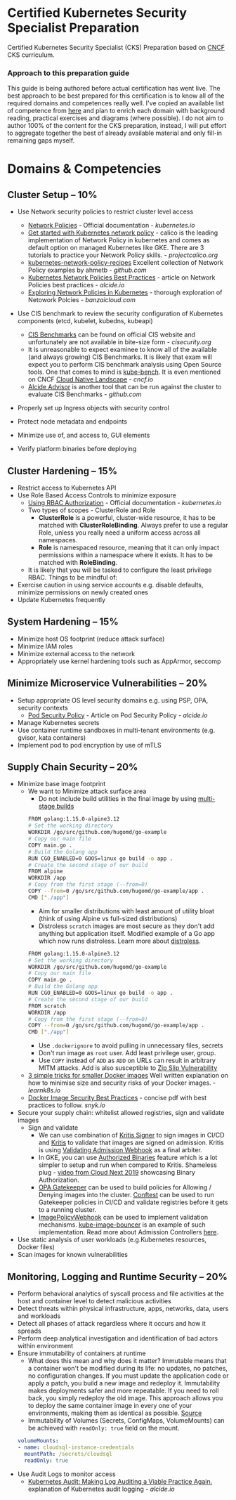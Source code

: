 # Certified Kubernetes Security Specialist Preparation
Certified Kubernetes Security Specialist (CKS) Preparation based on [CNCF](https://training.linuxfoundation.org/certification/certified-kubernetes-security-specialist/?utm_source=cncf&amp;utm_medium=blog&amp;utm_campaign=cks0720) CKS curriculum.

### Approach to this preparation guide
This guide is being authored before actual certification has went live. The best approach to be best prepared for this certification is to know all of the required domains and competences really well. I've copied an available list of competence from [here](https://training.linuxfoundation.org/certification/certified-kubernetes-security-specialist/?utm_source=cncf&utm_medium=blog&utm_campaign=cks0720) and plan to enrich each domain with background reading, practical exercises and diagrams (where possible). I do not aim to author 100% of the content for the CKS preparation, instead, I will put effort to aggregate together the best of already available material and only fill-in remaining gaps myself.


# Domains & Competencies

## Cluster Setup – 10%

* Use Network security policies to restrict cluster level access
  * [Network Policies](https://kubernetes.io/docs/concepts/services-networking/network-policies/) - Official documentation - *kubernetes.io*
  * [Get started with Kubernetes network policy](https://docs.projectcalico.org/security/kubernetes-network-policy) - calico is the leading implementation of Network Policy in kubernetes and comes as default option on managed Kubernetes like GKE. There are 3 tutorials to practice your Network Policy skills. - *projectcalico.org*
  * [kubernetes-network-policy-recipes](https://github.com/ahmetb/kubernetes-network-policy-recipes) Excellent collection of Network Policy examples by ahmetb - *github.com*
  * [Kubernetes Network Policies Best Practices](https://blog.alcide.io/kubernetes-network-policies-best-practices) - article on Network Policies best practices - *alcide.io*
  * [Exploring Network Policies in Kubernetes](https://banzaicloud.com/blog/network-policy/) - thorough exploration of Netowork Polcies - *banzaicloud.com*

* Use CIS benchmark to review the security configuration of Kubernetes components (etcd, kubelet, kubedns, kubeapi)
  * [CIS Benchmarks](https://www.cisecurity.org/benchmark/kubernetes/) can be found on official CIS website and unfortunately are not available in bite-size form - *cisecurity.org*
  * It is unreasonable to expect examinee to know all of the available (and always growing) CIS Benchmarks. It is likely that exam will expect you to perform CIS benchmark analysis using Open Source tools. One that comes to mind is [kube-bench](https://github.com/aquasecurity/kube-bench#cis-kubernetes-benchmark-support). It is even mentioned on CNCF [Cloud Native Landscape](https://landscape.cncf.io/selected=kube-bench) - *cncf.io*
  * [Alcide Advisor](https://github.com/alcideio/advisor) is another tool that can be run against the cluster to evaluate CIS Benchmarks - *github.com*

* Properly set up Ingress objects with security control
* Protect node metadata and endpoints
* Minimize use of, and access to, GUI elements
* Verify platform binaries before deploying


## Cluster Hardening – 15%

* Restrict access to Kubernetes API
* Use Role Based Access Controls to minimize exposure
  * [Using RBAC Authorization](https://kubernetes.io/docs/reference/access-authn-authz/rbac/) - Official documentation - *kubernetes.io*
  * Two types of scopes - ClusterRole and Role
    * **ClusterRole** is a powerful, cluster-wide resource, it has to be matched with **ClusterRoleBinding**. Always prefer to use a regular Role, unless you really need a uniform access across all namespaces.
    * **Role** is namespaced resource, meaning that it can only impact permissions within a namespace where it exists. It has to be matched with **RoleBinding**.
  * It is likely that you will be tasked to configure the least privilege RBAC. Things to be mindful of:
* Exercise caution in using service accounts e.g. disable defaults, minimize permissions on newly created ones
* Update Kubernetes frequently

## System Hardening – 15%
* Minimize host OS footprint (reduce attack surface)
* Minimize IAM roles
* Minimize external access to the network
* Appropriately use kernel hardening tools such as AppArmor, seccomp


## Minimize Microservice Vulnerabilities – 20%

* Setup appropriate OS level security domains e.g. using PSP, OPA, security contexts
  * [Pod Security Policy](https://blog.alcide.io/pod-security-policy) - Article on Pod Security Policy - *alcide.io*
* Manage Kubernetes secrets
* Use container runtime sandboxes in multi-tenant environments (e.g. gvisor, kata containers)
* Implement pod to pod encryption by use of mTLS

## Supply Chain Security – 20%

* Minimize base image footprint
  * We want to Minimize attack surface area
    * Do not include build utilities in the final image by using [multi-stage builds](https://docs.docker.com/develop/develop-images/multistage-build/)
    ```bash
    FROM golang:1.15.0-alpine3.12
    # Set the working directory
    WORKDIR /go/src/github.com/hugomd/go-example
    # Copy our main file
    COPY main.go .
    # Build the Golang app
    RUN CGO_ENABLED=0 GOOS=linux go build -o app .
    # Create the second stage of our build
    FROM alpine
    WORKDIR /app
    # Copy from the first stage (--from=0)
    COPY --from=0 /go/src/github.com/hugomd/go-example/app .
    CMD ["./app"]
    ```
    * Aim for smaller distributions with least amount of utility bloat (think of using Alpine vs full-sized distributions)
    * Distroless `scratch` images are most secure as they don't add anything but application itself. Modified example of a Go app which now runs distroless. Learn more about [distroless](https://github.com/GoogleContainerTools/distroless).
    ```bash
    FROM golang:1.15.0-alpine3.12
    # Set the working directory
    WORKDIR /go/src/github.com/hugomd/go-example
    # Copy our main file
    COPY main.go .
    # Build the Golang app
    RUN CGO_ENABLED=0 GOOS=linux go build -o app .
    # Create the second stage of our build
    FROM scratch
    WORKDIR /app
    # Copy from the first stage (--from=0)
    COPY --from=0 /go/src/github.com/hugomd/go-example/app .
    CMD ["./app"]
    ```
    * Use `.dockerignore` to avoid pulling in unnecessary files, secrets
    * Don't run image as `root` user. Add least privilege user, group.
    * Use `COPY` instead of `ADD` as `ADD` on URLs can result in arbitrary MITM attacks. Add is also susceptible to [Zip Slip Vulnerability](https://snyk.io/research/zip-slip-vulnerability)
  * [3 simple tricks for smaller Docker images](https://learnk8s.io/blog/smaller-docker-images) Well written explanation on how to minimise size and security risks of your Docker images. - *learnk8s.io*
  * [Docker Image Security Best Practices](https://res.cloudinary.com/snyk/image/upload/v1551798390/Docker_Image_Security_Best_Practices_.pdf) - concise pdf with best practices to follow. *snyk.io*
* Secure your supply chain: whitelist allowed registries, sign and validate images
  * Sign and validate
    * We can use combination of [Kritis Signer](https://github.com/grafeas/kritis/blob/master/docs/signer_install.md) to sign images in CI/CD and [Kritis](https://github.com/grafeas/kritis) to validate that images are signed on admission. Kritis is using [Validating Admission Webhook](https://kubernetes.io/docs/reference/access-authn-authz/extensible-admission-controllers) as a final arbiter.
    * In GKE, you can use [Authorized Binaries](https://cloud.google.com/solutions/binary-auth-with-cloud-build-and-gke) feature which is a lot simpler to setup and run when compared to Kritis. Shameless plug - [video from Cloud Next 2019](https://youtu.be/0PY0QDNjgJ4) showcasing Binary Authorization.
    * [OPA Gatekeeper](https://github.com/open-policy-agent/gatekeeper) can be used to build policies for Allowing / Denying images into the cluster. [Conftest](https://github.com/open-policy-agent/conftest) can be used to run Gatekeeper policies in CI/CD and validate registries before it gets to a running cluster.
    * [ImagePolicyWebhook](https://kubernetes.io/docs/reference/access-authn-authz/admission-controllers/#imagepolicywebhook) can be used to implement validation mechanisms. [kube-image-bouncer](https://github.com/flavio/kube-image-bouncer) is an example of such implementation. Read more about Admission Controllers [here](https://kubernetes.io/docs/reference/access-authn-authz/admission-controllers/).
* Use static analysis of user workloads (e.g.Kubernetes resources, Docker files)
* Scan images for known vulnerabilities


## Monitoring, Logging and Runtime Security – 20%

* Perform behavioral analytics of syscall process and file activities at the host and container level to detect malicious activities
* Detect threats within physical infrastructure, apps, networks, data, users and workloads
* Detect all phases of attack regardless where it occurs and how it spreads
* Perform deep analytical investigation and identification of bad actors within environment
* Ensure immutability of containers at runtime
  * What does this mean and why does it matter?
  Immutable means that a container won't be modified during its life: no updates, no patches, no configuration changes. If you must update the application code or apply a patch, you build a new image and redeploy it. Immutability makes deployments safer and more repeatable. If you need to roll back, you simply redeploy the old image. This approach allows you to deploy the same container image in every one of your environments, making them as identical as possible. [Source](https://cloud.google.com/solutions/best-practices-for-operating-containers#immutability)
  * Immutability of Volumes (Secrets, ConfigMaps, VolumeMounts) can be achieved with `readOnly: true` field on the mount.
  ```yaml
  volumeMounts:
  - name: cloudsql-instance-credentials
    mountPath: /secrets/cloudsql
    readOnly: true
  ```
* Use Audit Logs to monitor access
  * [Kubernetes Audit: Making Log Auditing a Viable Practice Again.](https://blog.alcide.io/kubernetes-audit-making-log-auditing-a-viable-practice-again) explanation of Kubernetes audit logging - *alcide.io*
